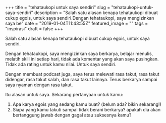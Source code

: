 +++
title = "tehataukopi untuk saya sendiri"
slug = "tehataukopi-untuk-saya-sendiri"
description = "Salah satu alasan kenapa tehataukopi dibuat cukup egois, untuk saya sendiri.Dengan tehataukopi, saya mengizinkan saya be"
date = "2019-01-04T11:43:55Z"
featured_image = ""
tags = "inspirasi"
draft = false
+++ 
 
Salah satu alasan kenapa tehataukopi dibuat cukup egois, untuk saya sendiri.

Dengan tehataukopi, saya mengizinkan saya berkarya, belajar menulis, melatih skill ini setiap hari, tidak ada komentar yang akan saya pusingkan. Tidak ada rating untuk kamu nilai. Untuk saya sendiri.

Dengan membuat podcast juga, saya terus melewati rasa takut, rasa takut didengar, rasa takut salah, dan rasa takut lainnya. Terus berkarya sampai saya nyaman dengan rasa takut.

Itu alasan untuk saya. Sekarang pertanyaan untuk kamu:
1. Apa karya egois yang sedang kamu buat? (belum ada? bikin sekarang!)
2. Siapa yang kamu takuti sampai tidak berani berkarya? apakah dia akan bertanggung jawab dengan gagal atau suksesnya kamu?